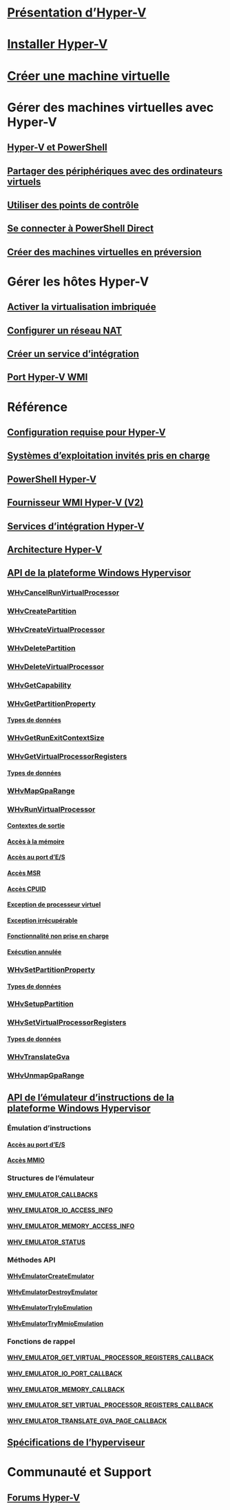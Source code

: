 # [Présentation d’Hyper-V](./about/index.md)
# [Installer Hyper-V](quick-start/enable-hyper-v.md)
# [Créer une machine virtuelle](quick-start/quick-create-virtual-machine.md)
# Gérer des machines virtuelles avec Hyper-V
## [Hyper-V et PowerShell](quick-start/try-hyper-v-powershell.md)
## [Partager des périphériques avec des ordinateurs virtuels](user-guide/enhanced-session-mode.md)
## [Utiliser des points de contrôle](user-guide/checkpoints.md)
## [Se connecter à PowerShell Direct](user-guide/powershell-direct.md)
## [Créer des machines virtuelles en préversion](user-guide/create-pre-release-vm.md)
# Gérer les hôtes Hyper-V
## [Activer la virtualisation imbriquée](user-guide/nested-virtualization.md)
## [Configurer un réseau NAT](user-guide/setup-nat-network.md)
## [Créer un service d’intégration](user-guide/make-integration-service.md)
## [Port Hyper-V WMI](user-guide/refactor-wmiv1-to-wmiv2.md)
# Référence
## [Configuration requise pour Hyper-V](reference/hyper-v-requirements.md)
## [Systèmes d’exploitation invités pris en charge](about/supported-guest-os.md)
## [PowerShell Hyper-V](https://technet.microsoft.com/library/hh848559.aspx)
## [Fournisseur WMI Hyper-V (V2)](https://msdn.microsoft.com/library/hh850319.aspx)
## [Services d’intégration Hyper-V](reference/integration-services.md)
## [Architecture Hyper-V](reference/hyper-v-architecture.md)
## [API de la plateforme Windows Hypervisor](reference/hypervisor-platform.md)
### [WHvCancelRunVirtualProcessor](reference/hypervisor-platform-funcs/WHvCancelRunVirtualProcessor.md)
### [WHvCreatePartition](reference/hypervisor-platform-funcs/WHvCreatePartition.md)
### [WHvCreateVirtualProcessor](reference/hypervisor-platform-funcs/WHvCreateVirtualProcessor.md)
### [WHvDeletePartition](reference/hypervisor-platform-funcs/WHvDeletePartition.md)
### [WHvDeleteVirtualProcessor](reference/hypervisor-platform-funcs/WHvDeleteVirtualProcessor.md)
### [WHvGetCapability](reference/hypervisor-platform-funcs/WHvGetCapability.md)
### [WHvGetPartitionProperty](reference/hypervisor-platform-funcs/WHvGetPartitionProperty.md)
#### [Types de données](reference/hypervisor-platform-funcs/WHvPartitionPropertyDataTypes.md)
### [WHvGetRunExitContextSize](reference/hypervisor-platform-funcs/WHvGetRunExitContextSize.md)
### [WHvGetVirtualProcessorRegisters](reference/hypervisor-platform-funcs/WHvGetVirtualProcessorRegisters.md)
#### [Types de données](reference/hypervisor-platform-funcs/WHvVirtualProcessorDataTypes.md)
### [WHvMapGpaRange](reference/hypervisor-platform-funcs/WHvMapGpaRange.md)
### [WHvRunVirtualProcessor](reference/hypervisor-platform-funcs/WHvRunVirtualProcessor.md)
#### [Contextes de sortie](reference/hypervisor-platform-funcs/WHvExitContextDataTypes.md)
#### [Accès à la mémoire](reference/hypervisor-platform-funcs/MemoryAccess.md)
#### [Accès au port d’E/S](reference/hypervisor-platform-funcs/IOPortAccess.md)
#### [Accès MSR](reference/hypervisor-platform-funcs/MSRAccess.md)
#### [Accès CPUID](reference/hypervisor-platform-funcs/CPUIDAccess.md)
#### [Exception de processeur virtuel](reference/hypervisor-platform-funcs/VirtualProcessorException.md)
#### [Exception irrécupérable](reference/hypervisor-platform-funcs/UnrecoverableException.md)
#### [Fonctionnalité non prise en charge](reference/hypervisor-platform-funcs/UnsupportableFeature.md)
#### [Exécution annulée](reference/hypervisor-platform-funcs/ExecutionCancelled.md)
### [WHvSetPartitionProperty](reference/hypervisor-platform-funcs/WHvSetPartitionProperty.md)
#### [Types de données](reference/hypervisor-platform-funcs/WHvPartitionPropertyDataTypes.md)
### [WHvSetupPartition](reference/hypervisor-platform-funcs/WHvSetupPartition.md)
### [WHvSetVirtualProcessorRegisters](reference/hypervisor-platform-funcs/WHvSetVirtualProcessorRegisters.md)
#### [Types de données](reference/hypervisor-platform-funcs/WHvVirtualProcessorDataTypes.md)
### [WHvTranslateGva](reference/hypervisor-platform-funcs/WHvTranslateGva.md)
### [WHvUnmapGpaRange](reference/hypervisor-platform-funcs/WHvUnmapGpaRange.md)
## [API de l’émulateur d’instructions de la plateforme Windows Hypervisor](reference/hypervisor-instruction-emulator.md)
### Émulation d’instructions
#### [Accès au port d’E/S](reference/hypervisor-platform-funcs/IOPortAccessIE.md)
#### [Accès MMIO](reference/hypervisor-platform-funcs/MMIOAccessIE.md)
### Structures de l’émulateur
#### [WHV_EMULATOR_CALLBACKS](reference/hypervisor-platform-funcs/WhvEmulatorCallbacks.md)
#### [WHV_EMULATOR_IO_ACCESS_INFO](reference/hypervisor-platform-funcs/WhvEmulatorIOAccessInfo.md)
#### [WHV_EMULATOR_MEMORY_ACCESS_INFO](reference/hypervisor-platform-funcs/WhvEmulatorMemoryAccessInfo.md)
#### [WHV_EMULATOR_STATUS](reference/hypervisor-platform-funcs/WhvEmulatorStatus.md)
### Méthodes API
#### [WHvEmulatorCreateEmulator](reference/hypervisor-platform-funcs/WHvEmulatorCreateEmulator.md)
#### [WHvEmulatorDestroyEmulator](reference/hypervisor-platform-funcs/WHvEmulatorDestoryEmulator.md)
#### [WHvEmulatorTryIoEmulation](reference/hypervisor-platform-funcs/WHvEmulatorTryEmulation.md)
#### [WHvEmulatorTryMmioEmulation](reference/hypervisor-platform-funcs/WHvEmulatorTryEmulation.md)
### Fonctions de rappel
#### [WHV_EMULATOR_GET_VIRTUAL_PROCESSOR_REGISTERS_CALLBACK](reference/hypervisor-platform-funcs/WHvEmulatorGetVirtualProcessorRegistersCallback.md)
#### [WHV_EMULATOR_IO_PORT_CALLBACK](reference/hypervisor-platform-funcs/WHvEmulatorIOPortCallback.md)
#### [WHV_EMULATOR_MEMORY_CALLBACK](reference/hypervisor-platform-funcs/WHvEmulatorMemoryCallback.md)
#### [WHV_EMULATOR_SET_VIRTUAL_PROCESSOR_REGISTERS_CALLBACK](reference/hypervisor-platform-funcs/WHvEmulatorSetVirtualProcessorRegistersCallback.md)
#### [WHV_EMULATOR_TRANSLATE_GVA_PAGE_CALLBACK](reference/hypervisor-platform-funcs/WHvEmulatorTranslateGVAPageCallback.md)
## [Spécifications de l’hyperviseur](reference/tlfs.md)
# Communauté et Support
## [Forums Hyper-V](https://social.technet.microsoft.com/Forums/windowsserver/en-US/home?forum=winserverhyperv)
